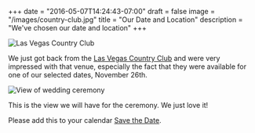 +++
date = "2016-05-07T14:24:43-07:00"
draft = false
image = "/images/country-club.jpg"
title = "Our Date and Location"
description = "We've chosen our date and location"
+++

![Las Vegas Country Club](/images/rotunda.jpg)

We just got back from the [Las Vegas Country Club](http://www.lasvegascc.com)
and were very impressed with that venue, especially the fact that they were
available for one of our selected dates, November 26th.

![View of wedding ceremony](/images/wedding-view.jpg)

This is the view we will have for the ceremony. We just love it!

Please add this to your calendar [Save the Date](/files/save-the-date.ics).
